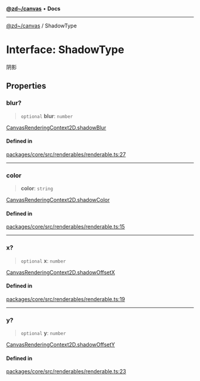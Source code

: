 [**@zd~/canvas**](../README.md) • **Docs**

***

[@zd~/canvas](../README.md) / ShadowType

# Interface: ShadowType

阴影

## Properties

### blur?

> `optional` **blur**: `number`

[CanvasRenderingContext2D.shadowBlur](https://developer.mozilla.org/docs/Web/API/CanvasRenderingContext2D/shadowBlur)

#### Defined in

[packages/core/src/renderables/renderable.ts:27](https://github.com/zhuddan/canvas/blob/2c03d7cefb2e6b676d454fa816d18ee0f8613833/packages/core/src/renderables/renderable.ts#L27)

***

### color

> **color**: `string`

[CanvasRenderingContext2D.shadowColor](https://developer.mozilla.org/docs/Web/API/CanvasRenderingContext2D/shadowColor)

#### Defined in

[packages/core/src/renderables/renderable.ts:15](https://github.com/zhuddan/canvas/blob/2c03d7cefb2e6b676d454fa816d18ee0f8613833/packages/core/src/renderables/renderable.ts#L15)

***

### x?

> `optional` **x**: `number`

[CanvasRenderingContext2D.shadowOffsetX](https://developer.mozilla.org/docs/Web/API/CanvasRenderingContext2D/shadowOffsetX)

#### Defined in

[packages/core/src/renderables/renderable.ts:19](https://github.com/zhuddan/canvas/blob/2c03d7cefb2e6b676d454fa816d18ee0f8613833/packages/core/src/renderables/renderable.ts#L19)

***

### y?

> `optional` **y**: `number`

[CanvasRenderingContext2D.shadowOffsetY](https://developer.mozilla.org/docs/Web/API/CanvasRenderingContext2D/shadowOffsetY)

#### Defined in

[packages/core/src/renderables/renderable.ts:23](https://github.com/zhuddan/canvas/blob/2c03d7cefb2e6b676d454fa816d18ee0f8613833/packages/core/src/renderables/renderable.ts#L23)
